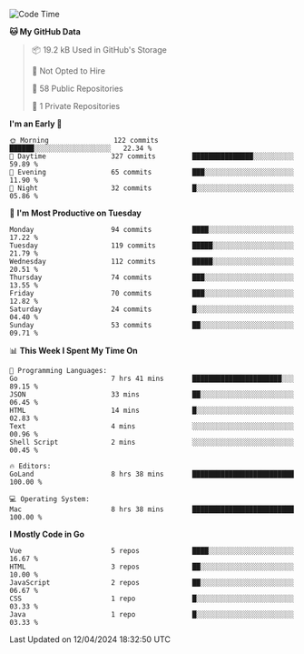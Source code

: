 <!--START_SECTION:waka-->
![Code Time](http://img.shields.io/badge/Code%20Time-1%2C055%20hrs%2025%20mins-blue)

**🐱 My GitHub Data** 

> 📦 19.2 kB Used in GitHub's Storage 
 > 
> 🚫 Not Opted to Hire
 > 
> 📜 58 Public Repositories 
 > 
> 🔑 1 Private Repositories 
 > 
**I'm an Early 🐤** 

```text
🌞 Morning                122 commits         ██████░░░░░░░░░░░░░░░░░░░   22.34 % 
🌆 Daytime                327 commits         ███████████████░░░░░░░░░░   59.89 % 
🌃 Evening                65 commits          ███░░░░░░░░░░░░░░░░░░░░░░   11.90 % 
🌙 Night                  32 commits          █░░░░░░░░░░░░░░░░░░░░░░░░   05.86 % 
```
📅 **I'm Most Productive on Tuesday** 

```text
Monday                   94 commits          ████░░░░░░░░░░░░░░░░░░░░░   17.22 % 
Tuesday                  119 commits         █████░░░░░░░░░░░░░░░░░░░░   21.79 % 
Wednesday                112 commits         █████░░░░░░░░░░░░░░░░░░░░   20.51 % 
Thursday                 74 commits          ███░░░░░░░░░░░░░░░░░░░░░░   13.55 % 
Friday                   70 commits          ███░░░░░░░░░░░░░░░░░░░░░░   12.82 % 
Saturday                 24 commits          █░░░░░░░░░░░░░░░░░░░░░░░░   04.40 % 
Sunday                   53 commits          ██░░░░░░░░░░░░░░░░░░░░░░░   09.71 % 
```


📊 **This Week I Spent My Time On** 

```text
💬 Programming Languages: 
Go                       7 hrs 41 mins       ██████████████████████░░░   89.15 % 
JSON                     33 mins             ██░░░░░░░░░░░░░░░░░░░░░░░   06.45 % 
HTML                     14 mins             █░░░░░░░░░░░░░░░░░░░░░░░░   02.83 % 
Text                     4 mins              ░░░░░░░░░░░░░░░░░░░░░░░░░   00.96 % 
Shell Script             2 mins              ░░░░░░░░░░░░░░░░░░░░░░░░░   00.45 % 

🔥 Editors: 
GoLand                   8 hrs 38 mins       █████████████████████████   100.00 % 

💻 Operating System: 
Mac                      8 hrs 38 mins       █████████████████████████   100.00 % 
```

**I Mostly Code in Go** 

```text
Vue                      5 repos             ████░░░░░░░░░░░░░░░░░░░░░   16.67 % 
HTML                     3 repos             ██░░░░░░░░░░░░░░░░░░░░░░░   10.00 % 
JavaScript               2 repos             ██░░░░░░░░░░░░░░░░░░░░░░░   06.67 % 
CSS                      1 repo              █░░░░░░░░░░░░░░░░░░░░░░░░   03.33 % 
Java                     1 repo              █░░░░░░░░░░░░░░░░░░░░░░░░   03.33 % 
```




 Last Updated on 12/04/2024 18:32:50 UTC
<!--END_SECTION:waka-->

